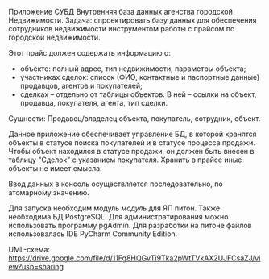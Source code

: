 Приложение СУБД
Внутренняя база данных агенства городской Недвижимости.
Задача: спроектировать базу данных для обеспечения сотрудников недвижимости инструментом работы с прайсом по городской недвижимости.

Этот прайс должен содержать информацию о:
- объекте: полный адрес, тип недвижимости,  параметры объекта; 
- участниках сделок: список (ФИО, контактные и паспортные данные) продавцов, агентов и покупателей;
- сделках – отдельно от таблицы объектов. В ней – ссылки на объект, продавца, покупателя, агента, тип сделки.

Сущности: Продавец/владелец объекта, покупатель, сотрудник, объект.

Данное приложение обеспечивает управление БД, в которой хранятся объекты в статусе поиска покупателей и в статусе процесса продажи. 
Чтобы объект находился в статусе продажи, он должен быть внесен в таблицу "Сделок" с указанием покупателя. Хранить в прайсе иные объекты не имеет смысла.

Ввод данных в консоль осуществляется последовательно, по атомарному значению.  

Для запуска необходим модуль *модуль* для  ЯП питон.
Также необходима БД PostgreSQL. Для администратирования можно использовать программу pgAdmin. 
Для разработки на питоне файлов использовалась IDE PyCharm Community Edition. 


UML-схема:
https://drive.google.com/file/d/11Fg8HQGvTi9Tka2pWtTVkAX2UJFCsaZJ/view?usp=sharing

